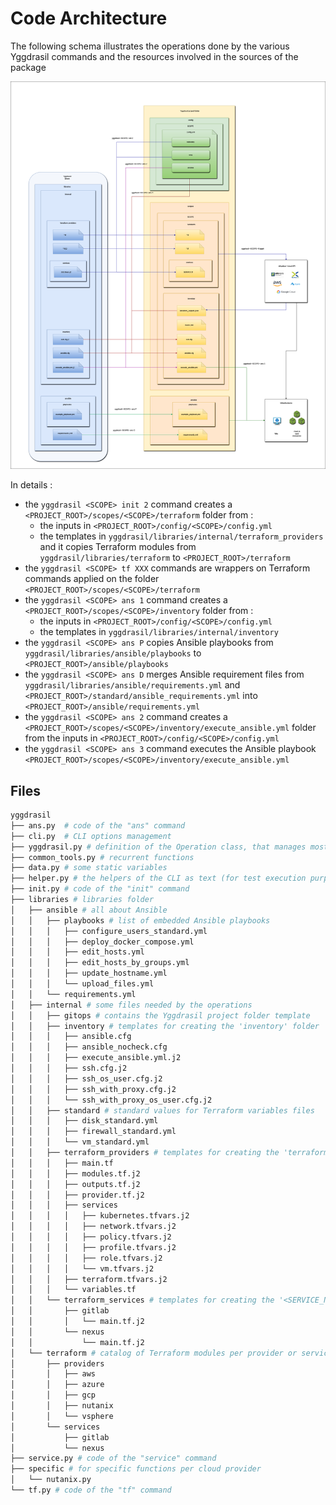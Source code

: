 # Code Architecture

The following schema illustrates the operations done by the various Yggdrasil commands and the resources involved in the sources of the package

![yggdrasil_structure](./schemas/yggdrasil_structure.drawio.png)

In details :

- the `yggdrasil <SCOPE> init 2` command creates a `<PROJECT_ROOT>/scopes/<SCOPE>/terraform` folder from :
  - the inputs in `<PROJECT_ROOT>/config/<SCOPE>/config.yml`
  - the templates in `yggdrasil/libraries/internal/terraform_providers`
  and it copies Terraform modules from `yggdrasil/libraries/terraform` to `<PROJECT_ROOT>/terraform`
- the `yggdrasil <SCOPE> tf XXX` commands are wrappers on Terraform commands applied on the folder `<PROJECT_ROOT>/scopes/<SCOPE>/terraform`
- the `yggdrasil <SCOPE> ans 1` command creates a `<PROJECT_ROOT>/scopes/<SCOPE>/inventory` folder from :
  - the inputs in `<PROJECT_ROOT>/config/<SCOPE>/config.yml`
  - the templates in `yggdrasil/libraries/internal/inventory`
- the `yggdrasil <SCOPE> ans P` copies Ansible playbooks from `yggdrasil/libraries/ansible/playbooks` to `<PROJECT_ROOT>/ansible/playbooks`
- the `yggdrasil <SCOPE> ans D` merges Ansible requirement files from `yggdrasil/libraries/ansible/requirements.yml` and `<PROJECT_ROOT>/standard/ansible_requirements.yml` into `<PROJECT_ROOT>/ansible/requirements.yml`
- the `yggdrasil <SCOPE> ans 2` command creates a `<PROJECT_ROOT>/scopes/<SCOPE>/inventory/execute_ansible.yml` folder from the inputs in `<PROJECT_ROOT>/config/<SCOPE>/config.yml`
- the `yggdrasil <SCOPE> ans 3` command executes the Ansible playbook `<PROJECT_ROOT>/scopes/<SCOPE>/inventory/execute_ansible.yml`

## Files

```bash
yggdrasil
├── ans.py	# code of the "ans" command
├── cli.py	# CLI options management
├── yggdrasil.py # definition of the Operation class, that manages most of the parameters of the Yggdrasil operations
├── common_tools.py # recurrent functions
├── data.py # some static variables
├── helper.py # the helpers of the CLI as text (for test execution purposes)
├── init.py # code of the "init" command
├── libraries # libraries folder
│   ├── ansible # all about Ansible
│   │   ├── playbooks # list of embedded Ansible playbooks
│   │   │   ├── configure_users_standard.yml
│   │   │   ├── deploy_docker_compose.yml
│   │   │   ├── edit_hosts.yml
│   │   │   ├── edit_hosts_by_groups.yml
│   │   │   ├── update_hostname.yml
│   │   │   └── upload_files.yml
│   │   └── requirements.yml
│   ├── internal # some files needed by the operations
│   │   ├── gitops # contains the Yggdrasil project folder template
│   │   ├── inventory # templates for creating the 'inventory' folder
│   │   │   ├── ansible.cfg
│   │   │   ├── ansible_nocheck.cfg
│   │   │   ├── execute_ansible.yml.j2
│   │   │   ├── ssh.cfg.j2
│   │   │   ├── ssh_os_user.cfg.j2
│   │   │   ├── ssh_with_proxy.cfg.j2
│   │   │   └── ssh_with_proxy_os_user.cfg.j2
│   │   ├── standard # standard values for Terraform variables files
│   │   │   ├── disk_standard.yml
│   │   │   ├── firewall_standard.yml
│   │   │   └── vm_standard.yml
│   │   ├── terraform_providers # templates for creating the 'terraform' folder
│   │   │   ├── main.tf
│   │   │   ├── modules.tf.j2
│   │   │   ├── outputs.tf.j2
│   │   │   ├── provider.tf.j2
│   │   │   ├── services
│   │   │   │   ├── kubernetes.tfvars.j2
│   │   │   │   ├── network.tfvars.j2
│   │   │   │   ├── policy.tfvars.j2
│   │   │   │   ├── profile.tfvars.j2
│   │   │   │   ├── role.tfvars.j2
│   │   │   │   └── vm.tfvars.j2
│   │   │   ├── terraform.tfvars.j2
│   │   │   └── variables.tf
│   │   └── terraform_services # templates for creating the '<SERVICE_NAME>' folders
│   │       ├── gitlab
│   │       │   └── main.tf.j2
│   │       └── nexus
│   │           └── main.tf.j2
│   └── terraform # catalog of Terraform modules per provider or service
│       ├── providers
│       │   ├── aws
│       │   ├── azure
│       │   ├── gcp
│       │   ├── nutanix
│       │   └── vsphere
│       └── services
│           ├── gitlab
│           └── nexus
├── service.py # code of the "service" command
├── specific # for specific functions per cloud provider
│   └── nutanix.py
└── tf.py # code of the "tf" command
```
